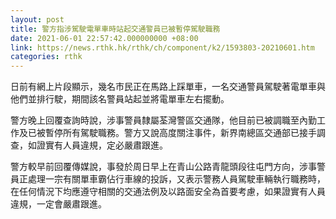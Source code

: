 ```yaml
---
layout: post
title: 警方指涉駕駛電單車時站起交通警員已被暫停駕駛職務
date: 2021-06-01 22:57:42.000000000 +08:00
link: https://news.rthk.hk/rthk/ch/component/k2/1593803-20210601.htm
categories: rthk
---
```


日前有網上片段顯示，幾名市民正在馬路上踩單車，一名交通警員駕駛著電單車與他們並排行駛，期間該名警員站起並將電單車左右擺動。

警方晚上回覆查詢時說，涉事警員隸屬荃灣警區交通隊，他目前已被調職至內勤工作及已被暫停所有駕駛職務。警方又說高度關注事件，新界南總區交通部已接手調查，如證實有人員違規，定必嚴肅跟進。

警方較早前回覆傳媒說，事發於周日早上在青山公路青龍頭段往屯門方向，涉事警員正處理一宗有關單車霸佔行車線的投訴，又表示警務人員駕駛車輛執行職務時，在任何情況下均應遵守相關的交通法例及以路面安全為首要考慮，如果證實有人員違規，一定會嚴肅跟進。
